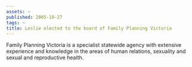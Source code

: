 ```yaml
---
assets: ~
published: 2005-10-27
tags: ~
title: Leslie elected to the board of Family Planning Victoria
---
```

Family Planning Victoria is a specialist statewide agency with extensive experience and knowledge in the areas of human relations, sexuality and sexual and reproductive health.